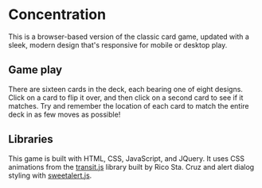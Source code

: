 # Concentration

This is a browser-based version of the classic card game, updated with a sleek, modern design that's responsive for mobile or desktop play.


## Game play

There are sixteen cards in the deck, each bearing one of eight designs. Click on a card to flip it over, and then click on a second card to see if it matches. Try and remember the location of each card to match the entire deck in as few moves as possible!


## Libraries

This game is built with HTML, CSS, JavaScript, and JQuery. It uses CSS animations from the [transit.js](https://github.com/rstacruz/jquery.transit) library built by Rico Sta. Cruz and alert dialog styling with [sweetalert.js](https://github.com/t4t5/sweetalert).
